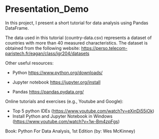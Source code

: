 # Presentation_Demo

In this project, I present a short tutorial for data analysis using Pandas DataFrame.

The data used in this tutorial (country-data.csv) represents a dataset of countries with more than 40 measured characteristics. The dataset is obtained from the following website: https://perso.telecom-paristech.fr/eagan/class/igr204/datasets


Other useful resources:

- Python https://www.python.org/downloads/

- Jupyter notebook https://jupyter.org/install

- Pandas https://pandas.pydata.org/


Online tutorials and exercises (e.g., Youtube and Google):
- Top 5 python IDEs (https://www.youtube.com/watch?v=eXinDi55iOk)
- Install Python and Jupyter Notebook in Windows (https://www.youtube.com/watch?v=1w-Bm4zpFgs)

Book: Python For Data Analysis, 1st Edition (by: Wes McKinney)
